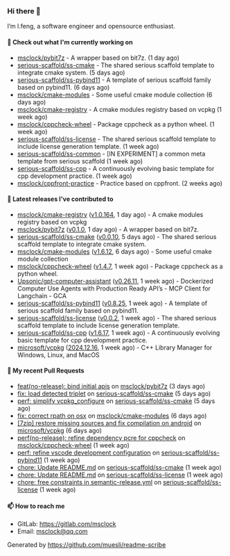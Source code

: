### Hi there 👋

I’m l.feng, a software engineer and opensource enthusiast.

#### 👷 Check out what I'm currently working on

- [msclock/pybit7z](https://github.com/msclock/pybit7z) - A wrapper based on bit7z. (1 day ago)
- [serious-scaffold/ss-cmake](https://github.com/serious-scaffold/ss-cmake) - The shared serious scaffold template to integrate cmake system. (5 days ago)
- [serious-scaffold/ss-pybind11](https://github.com/serious-scaffold/ss-pybind11) - A template of serious scaffold family based on pybind11. (6 days ago)
- [msclock/cmake-modules](https://github.com/msclock/cmake-modules) - Some useful cmake module collection (6 days ago)
- [msclock/cmake-registry](https://github.com/msclock/cmake-registry) - A cmake modules registry based on vcpkg (1 week ago)
- [msclock/cppcheck-wheel](https://github.com/msclock/cppcheck-wheel) - Package cppcheck as a python wheel. (1 week ago)
- [serious-scaffold/ss-license](https://github.com/serious-scaffold/ss-license) - The shared serious scaffold template to include license generation template. (1 week ago)
- [serious-scaffold/ss-common](https://github.com/serious-scaffold/ss-common) - [IN EXPERIMENT] a common meta template from serious scaffold (1 week ago)
- [serious-scaffold/ss-cpp](https://github.com/serious-scaffold/ss-cpp) - A continuously evolving basic template for cpp development practice. (1 week ago)
- [msclock/cppfront-practice](https://github.com/msclock/cppfront-practice) - Practice based on cppfront. (2 weeks ago)

#### 🔭 Latest releases I've contributed to

- [msclock/cmake-registry](https://github.com/msclock/cmake-registry) ([v1.0.164](https://github.com/msclock/cmake-registry/releases/tag/v1.0.164), 1 day ago) - A cmake modules registry based on vcpkg
- [msclock/pybit7z](https://github.com/msclock/pybit7z) ([v0.1.0](https://github.com/msclock/pybit7z/releases/tag/v0.1.0), 1 day ago) - A wrapper based on bit7z.
- [serious-scaffold/ss-cmake](https://github.com/serious-scaffold/ss-cmake) ([v0.0.10](https://github.com/serious-scaffold/ss-cmake/releases/tag/v0.0.10), 5 days ago) - The shared serious scaffold template to integrate cmake system.
- [msclock/cmake-modules](https://github.com/msclock/cmake-modules) ([v1.6.12](https://github.com/msclock/cmake-modules/releases/tag/v1.6.12), 6 days ago) - Some useful cmake module collection
- [msclock/cppcheck-wheel](https://github.com/msclock/cppcheck-wheel) ([v1.4.7](https://github.com/msclock/cppcheck-wheel/releases/tag/v1.4.7), 1 week ago) - Package cppcheck as a python wheel.
- [Upsonic/gpt-computer-assistant](https://github.com/Upsonic/gpt-computer-assistant) ([v0.26.11](https://github.com/Upsonic/gpt-computer-assistant/releases/tag/v0.26.11), 1 week ago) - Dockerized Computer Use Agents with Production Ready API’s - MCP Client for Langchain - GCA
- [serious-scaffold/ss-pybind11](https://github.com/serious-scaffold/ss-pybind11) ([v0.8.25](https://github.com/serious-scaffold/ss-pybind11/releases/tag/v0.8.25), 1 week ago) - A template of serious scaffold family based on pybind11.
- [serious-scaffold/ss-license](https://github.com/serious-scaffold/ss-license) ([v0.0.2](https://github.com/serious-scaffold/ss-license/releases/tag/v0.0.2), 1 week ago) - The shared serious scaffold template to include license generation template.
- [serious-scaffold/ss-cpp](https://github.com/serious-scaffold/ss-cpp) ([v1.6.17](https://github.com/serious-scaffold/ss-cpp/releases/tag/v1.6.17), 1 week ago) - A continuously evolving basic template for cpp development practice.
- [microsoft/vcpkg](https://github.com/microsoft/vcpkg) ([2024.12.16](https://github.com/microsoft/vcpkg/releases/tag/2024.12.16), 1 week ago) - C&#43;&#43; Library Manager for Windows, Linux, and MacOS

#### 🔨 My recent Pull Requests

- [feat(no-release): bind initial apis](https://github.com/msclock/pybit7z/pull/1) on [msclock/pybit7z](https://github.com/msclock/pybit7z) (3 days ago)
- [fix: load detected triplet](https://github.com/serious-scaffold/ss-cmake/pull/23) on [serious-scaffold/ss-cmake](https://github.com/serious-scaffold/ss-cmake) (5 days ago)
- [perf: simplify vcpkg_configure](https://github.com/serious-scaffold/ss-cmake/pull/22) on [serious-scaffold/ss-cmake](https://github.com/serious-scaffold/ss-cmake) (5 days ago)
- [fix: correct rpath on osx](https://github.com/msclock/cmake-modules/pull/136) on [msclock/cmake-modules](https://github.com/msclock/cmake-modules) (6 days ago)
- [[7zip] restore missing sources and fix compilation on android](https://github.com/microsoft/vcpkg/pull/42911) on [microsoft/vcpkg](https://github.com/microsoft/vcpkg) (6 days ago)
- [perf(no-release): refine dependency pcre for cppcheck](https://github.com/msclock/cppcheck-wheel/pull/121) on [msclock/cppcheck-wheel](https://github.com/msclock/cppcheck-wheel) (1 week ago)
- [perf: refine vscode development configuration](https://github.com/serious-scaffold/ss-pybind11/pull/80) on [serious-scaffold/ss-pybind11](https://github.com/serious-scaffold/ss-pybind11) (1 week ago)
- [chore: Update README.md](https://github.com/serious-scaffold/ss-cmake/pull/17) on [serious-scaffold/ss-cmake](https://github.com/serious-scaffold/ss-cmake) (1 week ago)
- [chore: Update README.md](https://github.com/serious-scaffold/ss-license/pull/5) on [serious-scaffold/ss-license](https://github.com/serious-scaffold/ss-license) (1 week ago)
- [chore: free constraints in semantic-release.yml](https://github.com/serious-scaffold/ss-license/pull/4) on [serious-scaffold/ss-license](https://github.com/serious-scaffold/ss-license) (1 week ago)

#### 📫 How to reach me

- GitLab: https://gitlab.com/msclock
- Email: msclock@qq.com

Generated by https://github.com/muesli/readme-scribe
